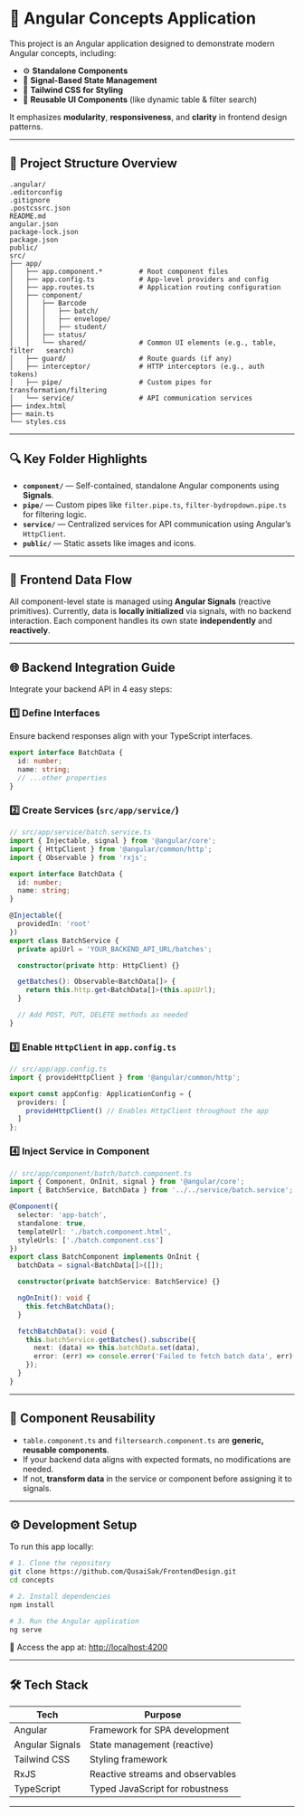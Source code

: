 # 🌟 Angular Concepts Application

This project is an Angular application designed to demonstrate modern Angular concepts, including:

- ⚙️ **Standalone Components**
- 🔁 **Signal-Based State Management**
- 🎨 **Tailwind CSS for Styling**
- 🧩 **Reusable UI Components** (like dynamic table & filter search)

It emphasizes **modularity**, **responsiveness**, and **clarity** in frontend design patterns.

---

## 📁 Project Structure Overview

```text
.angular/
.editorconfig
.gitignore
.postcssrc.json
README.md
angular.json
package-lock.json
package.json
public/
src/
├── app/
│   ├── app.component.*         # Root component files
│   ├── app.config.ts           # App-level providers and config
│   ├── app.routes.ts           # Application routing configuration
│   ├── component/  
│   │   ├── Barcode             
│   │   │   ├── batch/
│   │   │   ├── envelope/
│   │   │   ├── student/
│   │   ├── status/
│   │   └── shared/             # Common UI elements (e.g., table, filter   search)
│   ├── guard/                  # Route guards (if any)
│   ├── interceptor/            # HTTP interceptors (e.g., auth tokens)
│   ├── pipe/                   # Custom pipes for transformation/filtering
│   └── service/                # API communication services
├── index.html
├── main.ts
└── styles.css
````

---

## 🔍 Key Folder Highlights

* **`component/`** — Self-contained, standalone Angular components using **Signals**.
* **`pipe/`** — Custom pipes like `filter.pipe.ts`, `filter-bydropdown.pipe.ts` for filtering logic.
* **`service/`** — Centralized services for API communication using Angular’s `HttpClient`.
* **`public/`** — Static assets like images and icons.

---

## 🔁 Frontend Data Flow

All component-level state is managed using **Angular Signals** (reactive primitives).
Currently, data is **locally initialized** via signals, with no backend interaction.
Each component handles its own state **independently** and **reactively**.

---

## 🌐 Backend Integration Guide

Integrate your backend API in 4 easy steps:

### 1️⃣ Define Interfaces

Ensure backend responses align with your TypeScript interfaces.

```ts
export interface BatchData {
  id: number;
  name: string;
  // ...other properties
}
```

### 2️⃣ Create Services (`src/app/service/`)

```ts
// src/app/service/batch.service.ts
import { Injectable, signal } from '@angular/core';
import { HttpClient } from '@angular/common/http';
import { Observable } from 'rxjs';

export interface BatchData {
  id: number;
  name: string;
}

@Injectable({
  providedIn: 'root'
})
export class BatchService {
  private apiUrl = 'YOUR_BACKEND_API_URL/batches';

  constructor(private http: HttpClient) {}

  getBatches(): Observable<BatchData[]> {
    return this.http.get<BatchData[]>(this.apiUrl);
  }

  // Add POST, PUT, DELETE methods as needed
}
```

### 3️⃣ Enable `HttpClient` in `app.config.ts`

```ts
// src/app/app.config.ts
import { provideHttpClient } from '@angular/common/http';

export const appConfig: ApplicationConfig = {
  providers: [
    provideHttpClient() // Enables HttpClient throughout the app
  ]
};
```

### 4️⃣ Inject Service in Component

```ts
// src/app/component/batch/batch.component.ts
import { Component, OnInit, signal } from '@angular/core';
import { BatchService, BatchData } from '../../service/batch.service';

@Component({
  selector: 'app-batch',
  standalone: true,
  templateUrl: './batch.component.html',
  styleUrls: ['./batch.component.css']
})
export class BatchComponent implements OnInit {
  batchData = signal<BatchData[]>([]);

  constructor(private batchService: BatchService) {}

  ngOnInit(): void {
    this.fetchBatchData();
  }

  fetchBatchData(): void {
    this.batchService.getBatches().subscribe({
      next: (data) => this.batchData.set(data),
      error: (err) => console.error('Failed to fetch batch data', err)
    });
  }
}
```

---

## 🧩 Component Reusability

* `table.component.ts` and `filtersearch.component.ts` are **generic, reusable components**.
* If your backend data aligns with expected formats, no modifications are needed.
* If not, **transform data** in the service or component before assigning it to signals.

---

## ⚙️ Development Setup

To run this app locally:

```bash
# 1. Clone the repository
git clone https://github.com/QusaiSak/FrontendDesign.git
cd concepts

# 2. Install dependencies
npm install

# 3. Run the Angular application
ng serve
```

🔗 Access the app at: [http://localhost:4200](http://localhost:4200)

---

## 🛠️ Tech Stack

| Tech            | Purpose                          |
| --------------- | -------------------------------- |
| Angular         | Framework for SPA development    |
| Angular Signals | State management (reactive)      |
| Tailwind CSS    | Styling framework                |
| RxJS            | Reactive streams and observables |
| TypeScript      | Typed JavaScript for robustness  |

---
